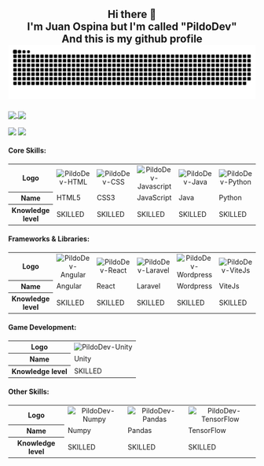 
<div align="center">
  <h2>Hi there 👋<br>
    I'm Juan Ospina but I'm called "PildoDev"<br>
    And this is my github profile
    <img src="images/snake.svg" style="background:#161b22;">
  </h2>
</div>

<a href="https://github.com/anuraghazra/github-readme-stats" target="_blank">
  <img height=200 align="center" src="https://github-readme-stats.vercel.app/api?username=PildoDev&show_icons=true&theme=github_dark" />
</a>
<a href="https://github.com/anuraghazra/github-readme-stats" target="_blank">
  <img height=200 align="center" src="https://github-readme-stats.vercel.app/api/top-langs/?username=PildoDev&hide=ShaderLab,HLSL&theme=github_dark" />
</a>
<div>
  <br>
<a href="mailto:pildo.dev" target="_blank"><img src="https://img.shields.io/badge/-Gmail-%23333?style=for-the-badge&logo=gmail&logoColor=white"></a>
<a href="https://www.linkedin.com/in/pildodev/" target="_blank"><img src="https://img.shields.io/badge/-LinkedIn-%230077B5?style=for-the-badge&logo=linkedin&logoColor=white"></a>
</div>

<div>
    <h4>Core Skills:</h4>
    <table>
        <tr>
            <th>Logo</th>
            <td align="center"><img width="30" height="30" alt="PildoDev-HTML"
                    src="https://cdn.jsdelivr.net/gh/devicons/devicon/icons/html5/html5-original.svg"></td>
            <td align="center"><img width="30" height="30" alt="PildoDev-CSS"
                    src="https://cdn.jsdelivr.net/gh/devicons/devicon/icons/css3/css3-original.svg"></td>
            <td align="center"><img width="30" height="30" alt="PildoDev-Javascript"
                    src="https://cdn.jsdelivr.net/gh/devicons/devicon/icons/javascript/javascript-original.svg"></td>
            <td align="center"><img width="30" height="30" alt="PildoDev-Java"
                    src="https://cdn.jsdelivr.net/gh/devicons/devicon/icons/java/java-original.svg"></td>
            <td align="center"><img width="30" height="30" alt="PildoDev-Python"
                    src="https://cdn.jsdelivr.net/gh/devicons/devicon/icons/python/python-original.svg"></td>
        </tr>
        <tr>
            <th>Name</th>
            <td>HTML5</td>
            <td>CSS3</td>
            <td>JavaScript</td>
            <td>Java</td>
            <td>Python</td>
        </tr>
        <tr>
            <th>Knowledge level</th>
            <td>SKILLED</td>
            <td>SKILLED</td>
            <td>SKILLED</td>
            <td>SKILLED</td>
            <td>SKILLED</td>
        </tr>
    </table>
</div>

<div>
    <h4>Frameworks & Libraries:</h4>
    <table>
        <tr>
            <th>Logo</th>
            <td align="center"><img width="30" height="30" alt="PildoDev-Angular"
                    src="https://cdn.jsdelivr.net/gh/devicons/devicon/icons/angularjs/angularjs-original.svg"></td>
            <td align="center"><img width="30" height="30" alt="PildoDev-React"
                    src="https://cdn.jsdelivr.net/gh/devicons/devicon/icons/react/react-original.svg"></td>
            <td align="center"><img width="30" height="30" alt="PildoDev-Laravel"
                    src="https://cdn.jsdelivr.net/gh/devicons/devicon@latest/icons/laravel/laravel-original.svg"></td>
            <td align="center"><img width="30" height="30" alt="PildoDev-Wordpress"
                    src="https://cdn.jsdelivr.net/gh/devicons/devicon/icons/wordpress/wordpress-plain.svg"></td>
            <td align="center"><img width="30" height="30" alt="PildoDev-ViteJs"
                    src="https://cdn.jsdelivr.net/gh/devicons/devicon@latest/icons/vitejs/vitejs-original.svg"></td>
        </tr>
        <tr>
            <th>Name</th>
            <td>Angular</td>
            <td>React</td>
            <td>Laravel</td>
            <td>Wordpress</td>
            <td>ViteJs</td>
        </tr>
        <tr>
            <th>Knowledge level</th>
            <td>SKILLED</td>
            <td>SKILLED</td>
            <td>SKILLED</td>
            <td>SKILLED</td>
            <td>SKILLED</td>
        </tr>
    </table>
</div>

<div>
    <h4>Game Development:</h4>
    <table>
        <tr>
            <th>Logo</th>
            <td align="center"><img width="30" height="30" alt="PildoDev-Unity"
                    src="https://cdn.jsdelivr.net/gh/devicons/devicon/icons/unity/unity-original.svg"></td>
        </tr>
        <tr>
            <th>Name</th>
            <td>Unity</td>
        </tr>
        <tr>
            <th>Knowledge level</th>
            <td>SKILLED</td>
        </tr>
    </table>
</div>

<div>
    <h4>Other Skills:</h4>
    <table>
        <tr>
            <th>Logo</th>
            <td align="center"><img width="30" height="30" alt="PildoDev-Numpy"
                    src="https://cdn.jsdelivr.net/gh/devicons/devicon/icons/numpy/numpy-original.svg"></td>
            <td align="center"><img width="30" height="30" alt="PildoDev-Pandas"
                    src="https://cdn.jsdelivr.net/gh/devicons/devicon/icons/pandas/pandas-original.svg"></td>
            <td align="center"><img width="30" height="30" alt="PildoDev-TensorFlow"
                    src="https://cdn.jsdelivr.net/gh/devicons/devicon/icons/tensorflow/tensorflow-original.svg"></td>
        </tr>
        <tr>
            <th>Name</th>
            <td>Numpy</td>
            <td>Pandas</td>
            <td>TensorFlow</td>
        </tr>
        <tr>
            <th>Knowledge level</th>
            <td>SKILLED</td>
            <td>SKILLED</td>
            <td>SKILLED</td>
        </tr>
    </table>
</div>


